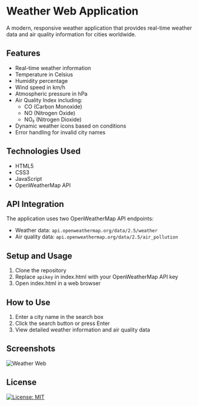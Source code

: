 # Weather Web Application

A modern, responsive weather application that provides real-time weather data and air quality information for cities worldwide.

## Features

- Real-time weather information
- Temperature in Celsius
- Humidity percentage
- Wind speed in km/h
- Atmospheric pressure in hPa
- Air Quality Index including:
  - CO (Carbon Monoxide)
  - NO (Nitrogen Oxide)
  - NO₂ (Nitrogen Dioxide)
- Dynamic weather icons based on conditions
- Error handling for invalid city names

## Technologies Used

- HTML5
- CSS3
- JavaScript
- OpenWeatherMap API

## API Integration

The application uses two OpenWeatherMap API endpoints:
- Weather data: `api.openweathermap.org/data/2.5/weather`
- Air quality data: `api.openweathermap.org/data/2.5/air_pollution`

## Setup and Usage

1. Clone the repository
2. Replace `apikey` in index.html with your OpenWeatherMap API key
3. Open index.html in a web browser

## How to Use

1. Enter a city name in the search box
2. Click the search button or press Enter
3. View detailed weather information and air quality data

## Screenshots

![Weather Web](https://github.com/user-attachments/assets/3a0c28b3-726b-4edb-915a-a6c574cc90cc)

## License

[![License: MIT](https://img.shields.io/badge/License-MIT-yellow.svg)](https://opensource.org/licenses/MIT)
